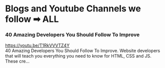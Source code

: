 # Blogs and Youtube Channels we follow ➡ ALL
<link rel="stylesheet" type="text/css" media="all" href="../index.css" />

<h3 class="cus-h3">40 Amazing Developers You Should Follow To Improve</h3>
<a href="https://youtu.be/T1RkVVVTZ4Y">https://youtu.be/T1RkVVVTZ4Y</a> <br/>
40 Amazing Developers You Should Follow To Improve. Website developers that will teach you everything you need to know for HTML, CSS and JS. These cre...<br/>
